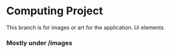 # Computing Project
This branch is for images or art for the application.
Ui elements
### Mostly under /images
